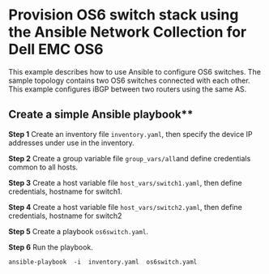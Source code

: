 # Provision OS6 switch stack using the Ansible Network Collection for Dell EMC OS6

This example describes how to use Ansible to configure OS6 switches. The sample topology contains two OS6 switches connected with each other. This example configures iBGP between two routers using the same AS.

## Create a simple Ansible playbook**

**Step 1**
Create an inventory file `inventory.yaml`, then specify the device IP addresses under use in the inventory.

**Step 2** 
Create a group variable file `group_vars/all`and define credentials common to all hosts.

**Step 3**
Create a host variable file  `host_vars/switch1.yaml`, then define credentials, hostname for switch1.

**Step 4**
Create a host variable file  `host_vars/switch2.yaml`, then define credentials, hostname for switch2

**Step 5** 
Create a playbook `os6switch.yaml`.

**Step 6** 
Run the playbook.

`ansible-playbook  -i  inventory.yaml  os6switch.yaml`
